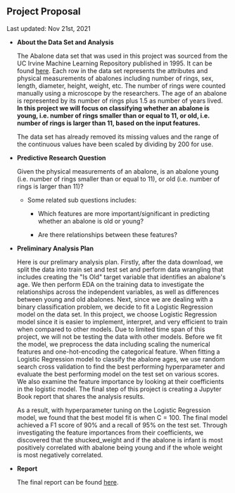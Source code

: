 ## Project Proposal

Last updated: Nov 21st, 2021

-   **About the Data Set and Analysis**

    The Abalone data set that was used in this project was sourced from the UC Irvine Machine Learning Repository published in 1995. It can be found [here](https://archive-beta.ics.uci.edu/ml/datasets/abalone). Each row in the data set represents the attributes and physical measurements of abalones including number of rings, sex, length, diameter, height, weight, etc. The number of rings were counted manually using a microscope by the researchers. The age of an abalone is represented by its number of rings plus 1.5 as number of years lived. **In this project we will focus on classifying whether an abalone is young, i.e. number of rings smaller than or equal to 11, or old, i.e. number of rings is larger than 11, based on the input features.**

    The data set has already removed its missing values and the range of the continuous values have been scaled by dividing by 200 for use.

-   **Predictive Research Question**

    Given the physical measurements of an abalone, is an abalone young (i.e. number of rings smaller than or equal to 11), or old (i.e. number of rings is larger than 11)?

    -   Some related sub questions includes:

        -   Which features are more important/significant in predicting whether an abalone is old or young?

        -   Are there relationships between these features?

-   **Preliminary Analysis Plan**

    Here is our prelimary analysis plan. Firstly, after the data download, we split the data into train set and test set and perform data wrangling that includes creating the "Is Old" target variable that identifies an abalone's age. We then perform EDA on the training data to investigate the relationships across the independent variables, as well as differences between young and old abalones. Next, since we are dealing with a binary classification problem, we decide to fit a Logistic Regression model on the data set. In this project, we choose Logistic Regression model since it is easier to implement, interpret, and very efficient to train when compared to other models. Due to limited time span of this project, we will not be testing the data with other models. Before we fit the model, we preprocess the data including scaling the numerical features and one-hot-encoding the categorical feature. When fitting a Logistic Regression model to classify the abalone ages, we use random search cross validation to find the best performing hyperparameter and evaluate the best performing model on the test set on various scores. We also examine the feature importance by looking at their coefficients in the logistic model. The final step of this project is creating a Jupyter Book report that shares the analysis results.

    As a result, with hyperparameter tuning on the Logistic Regression model, we found that the best model fit is when C = 100. The final model achieved a F1 score of 90% and a recall of 95% on the test set. Through investigating the feature importances from their coefficients, we discovered that the shucked_weight and if the abalone is infant is most positively correlated with abalone being young and if the whole weight is most negatively correlated.

-   **Report**

    The final report can be found [here](https://ubc-mds.github.io/abalone_age_classification/Project_report_milestone2.html).
